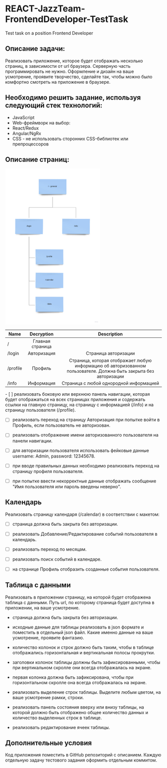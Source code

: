 # REACT-JazzTeam-FrontendDeveloper-TestTask
Test task on a position Frontend Developer

## Описание задачи: 
Реализовать приложение, которое будет отображать несколько страниц, в зависимости от url браузера. Серверную часть программировать не нужно. Оформление и дизайн на ваше усмотрение, проявите творчество, сделайте так, чтобы можно было комфортно смотреть на приложение в браузере.
    
## Необходимо решить задание, используя следующий стек технологий:
- JavaScript
- Web-фреймворк на выбор:
- React/Redux
- Angular/NgRx
- CSS - не использовать сторонних CSS-библиотек или препроцессоров

## Описание страниц:
<img src="/map.jpg" height="500px">

| Name | Decryption | Description |
|----------------|:---------:|:----------------:|
| /              | Главная страница|  |
| /login         |       Авторизация |   Cтраница авторизации  |
| /profile       | Профиль | Cтраница, которая отображает любую информацию об авторизованном пользователе. Должна быть закрыта без авторизации |
| /info          |     Информация | Cтраница с любой однородной информацией|

<tr>
- [ ] реализовать боковую или верхнюю панель навигации, которая будет отображаться на всех страницах приложения и содержать ссылки на главную страницу, на страницу с информацией (/info) и на страницу пользователя (/profile).

- [ ] реализовать переход на страницу Авторизация при попытке войти в Профиль, если пользователь не авторизован.

- [ ] реализовать отображение имени авторизованного пользователя на панели навигации.

- [ ] для авторизации пользователя использовать фейковые данные username: Admin, password: 12345678.

- [ ] при вводе правильных данных необходимо реализовать переход на страницу профиля пользователя.

- [ ] при попытке ввести некорректные данные отображать сообщение "Имя пользователя или пароль введены неверно".


## Календарь

Реализовать страницу календаря (/calendar) в соответствии с макетом:

- [ ] страница должна быть закрыта без авторизации.

- [ ] реализовать Добавление/Редактирование событий пользователя в календарь.

- [ ] реализовать переход по месяцам.

- [ ] реализовать поиск событий в календаре.

- [ ] на странице Профиль отобразить созданные события пользователя.

## Таблица с данными

Реализовать в приложении страницу, на которой будет отображена таблица с данными. Путь url, по которому страница будет доступна в приложении, на ваше усмотрение.

- страница должна быть закрыта без авторизации.

- исходные данные для таблицы реализовать в json формате и поместить в отдельный json файл. Какие именно данные на ваше усмотрение, проявите фантазию.

- количество колонок и строк должно быть таким, чтобы в таблице отображались горизонтальная и вертикальная полосы прокрутки.

- заголовки колонок таблицы должны быть зафиксированными, чтобы при вертикальном скролле они всегда отображалась на экране.

- первая колонка должна быть зафиксирована, чтобы при горизонтальном скролле она всегда отображалась на экране.

- реализовать выделение строк таблицы. Выделите любым цветом, на ваше усмотрение рамки, строки.

- реализовать панель состояния вверху или внизу таблицы, на которой должно быть отображено общее количество данных и количество выделенных строк в таблице.

- реализовать редактирование ячеек таблицы.

## Дополнительные условия
Код приложения поместить в GitHub репозиторий с описанием. 
Каждую отдельную задачу тестового задания оформить отдельным коммитом.
